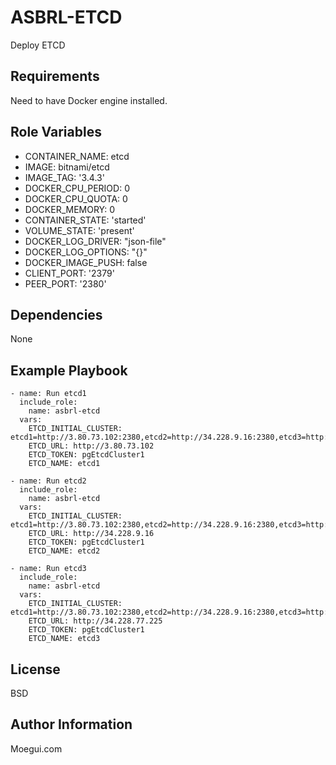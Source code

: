 ASBRL-ETCD
=========

Deploy ETCD

Requirements
------------

Need to have Docker engine installed.

Role Variables
--------------

- CONTAINER_NAME: etcd
- IMAGE: bitnami/etcd
- IMAGE_TAG: '3.4.3'
- DOCKER_CPU_PERIOD: 0
- DOCKER_CPU_QUOTA: 0
- DOCKER_MEMORY: 0
- CONTAINER_STATE: 'started'
- VOLUME_STATE: 'present'
- DOCKER_LOG_DRIVER: "json-file"
- DOCKER_LOG_OPTIONS: "{}"
- DOCKER_IMAGE_PUSH: false
- CLIENT_PORT: '2379'
- PEER_PORT: '2380'

Dependencies
------------

None

Example Playbook
----------------

    - name: Run etcd1
      include_role:
        name: asbrl-etcd
      vars:
        ETCD_INITIAL_CLUSTER: etcd1=http://3.80.73.102:2380,etcd2=http://34.228.9.16:2380,etcd3=http://34.228.77.225:2380
        ETCD_URL: http://3.80.73.102
        ETCD_TOKEN: pgEtcdCluster1
        ETCD_NAME: etcd1

    - name: Run etcd2
      include_role:
        name: asbrl-etcd
      vars:
        ETCD_INITIAL_CLUSTER: etcd1=http://3.80.73.102:2380,etcd2=http://34.228.9.16:2380,etcd3=http://34.228.77.225:2380
        ETCD_URL: http://34.228.9.16
        ETCD_TOKEN: pgEtcdCluster1
        ETCD_NAME: etcd2

    - name: Run etcd3
      include_role:
        name: asbrl-etcd
      vars:
        ETCD_INITIAL_CLUSTER: etcd1=http://3.80.73.102:2380,etcd2=http://34.228.9.16:2380,etcd3=http://34.228.77.225:2380
        ETCD_URL: http://34.228.77.225
        ETCD_TOKEN: pgEtcdCluster1
        ETCD_NAME: etcd3

License
-------

BSD

Author Information
------------------

Moegui.com